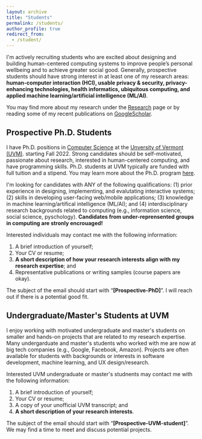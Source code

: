 ```yaml
---
layout: archive
title: "Students"
permalink: /students/
author_profile: true
redirect_from:
  - /student/
---
```


I'm actively recruiting students who are excited about designing and building human-centered computing systems to improve people’s personal wellbeing and to achieve greater social good. Generally, prospective students should have strong interest in at least one of my research areas: **human-computer interaction (HCI), usable privacy & security, privacy-enhancing technologies, health informatics, ubiquitous computing, and applied machine learning/artificial intelligence (ML/AI)**. 

You may find more about my research under the [Research](/research) page or by reading some of my recent publications on <a href="https://scholar.google.com/citations?hl=en&user=XjkbPSwAAAAJ&view_op=list_works&sortby=pubdate" target="_blank"> GoogleScholar</a>.

## Prospective Ph.D. Students

I have Ph.D. positions in <a href="https://www.uvm.edu/cems/cs" target="_blank">Computer Science</a> at the <a href="https://www.uvm.edu/" target="_blank">Unversity of Vermont (UVM)</a>. starting Fall 2022. Strong candidates should be self-motivated, passionate about research, interested in human-centered computing, and have programming skills. Ph.D. students at UVM typically are funded with full tuition and a stipend. You may learn more about the Ph.D. program <a href="https://www.uvm.edu/cems/cs/graduate_programs/computer_science_phd" target="_blank">here</a>.

I'm looking for candidates with ANY of the following qualifications: (1) prior experience in designing, implementing, and evalutating interactive systems; (2) skills in developing user-facing web/mobile applications; (3) knowledge in machine learning/artifical intelligence (ML/AI); and (4) interdisciplinary research backgrounds related to computing (e.g., information science, social science, pyschology). **Candidates from under-reprensented groups in computing are stronly encrouaged!**
 
Interested individuals may contact me with the following information: 
1. A brief introduction of yourself;
2. Your CV or resume; 
3. **A short description of how your research interests align with my research expertise**; and 
4. Representative publications or writing samples (course papers are okay).

The subject of the email should start with “**[Prospective-PhD]**”. I will reach out if there is a potential good fit.

## Undergraduate/Master's Students at UVM

I enjoy working with motivated undergraduate and master's students on smaller and hands-on projects that are related to my research expertise. Many undergarduate and master's students who worked with me are now at big tech companies (e.g., Google, Facebook, Amazon). Projects are often available for students with backgrounds or interests in software development, machine learning, and UX design/research.

Interested UVM undergraduate or master's studnents may contact me with the following information: 
1. A brief introduction of yourself;
2. Your CV or resume; 
3. A copy of your unofficial UVM transcript; and 
4. **A short description of your research interests**. 

The subject of the email should start with “**[Prospective-UVM-student]**”. We may find a time to meet and discuss potential projects.
